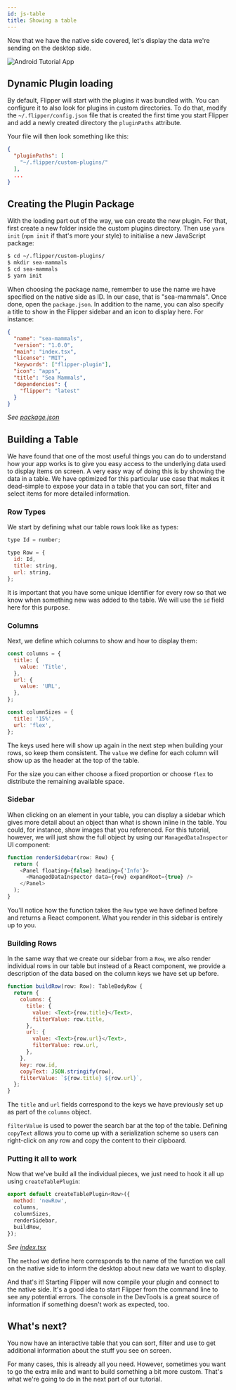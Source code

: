 ```yaml
---
id: js-table
title: Showing a table
---
```


Now that we have the native side covered, let's display the data we're sending
on the desktop side.

![Android Tutorial App](assets/android-tutorial-desktop.png)

## Dynamic Plugin loading

By default, Flipper will start with the plugins it was bundled with. You can
configure it to also look for plugins in custom directories. To do that,
modify the `~/.flipper/config.json` file that is created the first time
you start Flipper and add a newly created directory the `pluginPaths` attribute.

Your file will then look something like this:

```json
{
  "pluginPaths": [
    "~/.flipper/custom-plugins/"
  ],
  ...
}
```

## Creating the Plugin Package

With the loading part out of the way, we can create the new plugin. For that, first
create a new folder inside the custom plugins directory. Then use `yarn init` (`npm init` if that's more your style)
to initialise a new JavaScript package:

```bash
$ cd ~/.flipper/custom-plugins/
$ mkdir sea-mammals
$ cd sea-mammals
$ yarn init
```

When choosing the package name, remember to use the name we have specified on the native side as ID.
In our case, that is "sea-mammals". Once done, open the `package.json`. In addition to the name,
you can also specify a title to show in the Flipper sidebar and an icon to display here. For instance:

```json
{
  "name": "sea-mammals",
  "version": "1.0.0",
  "main": "index.tsx",
  "license": "MIT",
  "keywords": ["flipper-plugin"],
  "icon": "apps",
  "title": "Sea Mammals",
  "dependencies": {
    "flipper": "latest"
  }
}
```
*See [package.json](https://github.com/facebook/flipper/blob/master/src/plugins/seamammals/package.json)*

## Building a Table

We have found that one of the most useful things you can do to understand how your app works
is to give you easy access to the underlying data used to display items on screen. A very
easy way of doing this is by showing the data in a table. We have optimized for this
particular use case that makes it dead-simple to expose your data in a table that you
can sort, filter and select items for more detailed information.

### Row Types

We start by defining what our table rows look like as types:

```javascript
type Id = number;

type Row = {
  id: Id,
  title: string,
  url: string,
};
```

It is important that you have some unique identifier for every row so
that we know when something new was added to the table. We will use the
`id` field here for this purpose.

### Columns

Next, we define which columns to show and how to display them:

```javascript
const columns = {
  title: {
    value: 'Title',
  },
  url: {
    value: 'URL',
  },
};

const columnSizes = {
  title: '15%',
  url: 'flex',
};
```

The keys used here will show up again in the next step when building
your rows, so keep them consistent. The `value` we define for each column will show up as the header at the top of the table.

For the size you can either choose a fixed proportion or choose `flex`
to distribute the remaining available space.

### Sidebar

When clicking on an element in your table, you can display a sidebar
which gives more detail about an object than what is shown inline in the
table. You could, for instance, show images that you referenced.
For this tutorial, however, we will just show the full object by
using our `ManagedDataInspector` UI component:

```javascript
function renderSidebar(row: Row) {
  return (
    <Panel floating={false} heading={'Info'}>
      <ManagedDataInspector data={row} expandRoot={true} />
    </Panel>
  );
}
```

You'll notice how the function takes the `Row` type we have defined
before and returns a React component. What you render in this sidebar is
entirely up to you.

### Building Rows

In the same way that we create our sidebar from a `Row`, we
also render individual rows in our table but instead of a React
component, we provide a description of the data based
on the column keys we have set up before.

```javascript
function buildRow(row: Row): TableBodyRow {
  return {
    columns: {
      title: {
        value: <Text>{row.title}</Text>,
        filterValue: row.title,
      },
      url: {
        value: <Text>{row.url}</Text>,
        filterValue: row.url,
      },
    },
    key: row.id,
    copyText: JSON.stringify(row),
    filterValue: `${row.title} ${row.url}`,
  };
}
```

The `title` and `url` fields correspond to the keys
we have previously set up as part of the `columns`
object.

`filterValue` is used to power the search bar at the top
of the table. Defining `copyText` allows you to come up
with a serialization scheme so users can right-click on
any row and copy the content to their clipboard.

### Putting it all to work

Now that we've build all the individual pieces, we
just need to hook it all up using `createTablePlugin`:

```javascript
export default createTablePlugin<Row>({
  method: 'newRow',
  columns,
  columnSizes,
  renderSidebar,
  buildRow,
});
```
*See [index.tsx](https://github.com/facebook/flipper/blob/master/src/plugins/seamammals/index.tsx)*

The `method` we define here corresponds to the name
of the function we call on the native side to inform
the desktop about new data we want to display.

And that's it! Starting Flipper will now compile your
plugin and connect to the native side. It's a good
idea to start Flipper from the command line to see
any potential errors. The console in the DevTools
is a great source of information if something doesn't
work as expected, too.

## What's next?

You now have an interactive table that you can sort,
filter and use to get additional information about
the stuff you see on screen.

For many cases, this is already all you need. However,
sometimes you want to go the extra mile and want
to build something a bit more custom. That's what
we're going to do in the next part of our tutorial.
